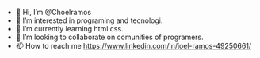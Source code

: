 - 👋 Hi, I’m @Choelramos
- 👀 I’m interested in programing and tecnologi.
- 🌱 I’m currently learning html css.
- 💞️ I’m looking to collaborate on comunities of programers.
- 📫 How to reach me https://www.linkedin.com/in/joel-ramos-49250661/ 

<!---
Choelramos/Choelramos is a ✨ special ✨ repository because its `README.md` (this file) appears on your GitHub profile.
You can click the Preview link to take a look at your changes.
--->
